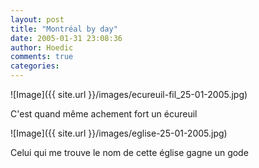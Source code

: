 ```yaml
---
layout: post
title: "Montréal by day"
date: 2005-01-31 23:08:36
author: Hoedic
comments: true
categories: 
---
```



![Image]({{ site.url }}/images/ecureuil-fil_25-01-2005.jpg)
<div class="photoattrib">C'est quand même achement fort un écureuil</div>



![Image]({{ site.url }}/images/eglise-25-01-2005.jpg)
<div class="photoattrib">Celui qui me trouve le nom de cette église gagne un gode</div>

